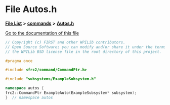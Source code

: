 

# File Autos.h

[**File List**](files.md) **>** [**commands**](dir_8351edd85a1483fb2b79b8acebf64e28.md) **>** [**Autos.h**](_autos_8h.md)

[Go to the documentation of this file](_autos_8h.md)


```C++
// Copyright (c) FIRST and other WPILib contributors.
// Open Source Software; you can modify and/or share it under the terms of
// the WPILib BSD license file in the root directory of this project.

#pragma once

#include <frc2/command/CommandPtr.h>

#include "subsystems/ExampleSubsystem.h"

namespace autos {
frc2::CommandPtr ExampleAuto(ExampleSubsystem* subsystem);
}  // namespace autos
```


